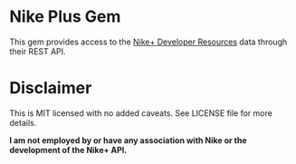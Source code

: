 # Nike Plus Gem

This gem provides access to the [Nike+ Developer Resources](http://developer.nike.com) data through their REST API.

# Disclaimer

This is MIT licensed with no added caveats. See LICENSE file for more details.

**I am not employed by or have any association with Nike or the development of the Nike+ API.**

